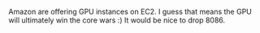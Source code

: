 Amazon are offering GPU instances on EC2. I guess that means the GPU will ultimately win the core wars :) It would be nice to drop 8086.